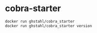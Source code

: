 # cobra-starter

```bash
docker run ghstahl/cobra_starter 
docker run ghstahl/cobra_starter version
```
